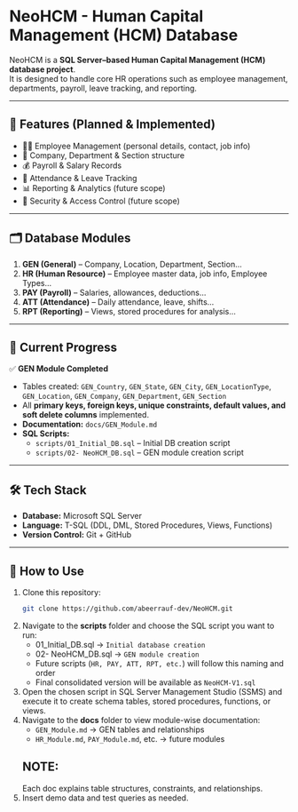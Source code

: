 # NeoHCM - Human Capital Management (HCM) Database

NeoHCM is a **SQL Server–based Human Capital Management (HCM) database project**.  
It is designed to handle core HR operations such as employee management, departments, payroll, leave tracking, and reporting.

---

## 📌 Features (Planned & Implemented)
- 👨‍💼 Employee Management (personal details, contact, job info)
- 🏢 Company, Department & Section structure
- 💰 Payroll & Salary Records
- 📅 Attendance & Leave Tracking
- 📊 Reporting & Analytics (future scope)
- 🔐 Security & Access Control (future scope)

---

## 🗂️ Database Modules
1. **GEN (General)** – Company, Location, Department, Section...
2. **HR (Human Resource)** – Employee master data, job info, Employee Types...  
3. **PAY (Payroll)** – Salaries, allowances, deductions...
4. **ATT (Attendance)** – Daily attendance, leave, shifts...
5. **RPT (Reporting)** – Views, stored procedures for analysis...  

---

## 📌 Current Progress

✅ **GEN Module Completed**  
- Tables created: `GEN_Country`, `GEN_State`, `GEN_City`, `GEN_LocationType`, `GEN_Location`, `GEN_Company`, `GEN_Department`, `GEN_Section`  
- All **primary keys, foreign keys, unique constraints, default values, and soft delete columns** implemented.  
- **Documentation:** `docs/GEN_Module.md`  
- **SQL Scripts:** 
  - `scripts/01_Initial_DB.sql` – Initial DB creation script  
  - `scripts/02- NeoHCM_DB.sql` – GEN module creation script  

---

## 🛠️ Tech Stack
- **Database:** Microsoft SQL Server  
- **Language:** T-SQL (DDL, DML, Stored Procedures, Views, Functions) 
- **Version Control:** Git + GitHub

---

## 🚀 How to Use
1. Clone this repository:  
   ```bash
   git clone https://github.com/abeerrauf-dev/NeoHCM.git
   ```
2. Navigate to the **scripts** folder and choose the SQL script you want to run:
   - 01_Initial_DB.sql → `Initial database creation`
   - 02- NeoHCM_DB.sql → `GEN module creation`
   - Future scripts (`HR, PAY, ATT, RPT, etc.`) will follow this naming and order
   - Final consolidated version will be available as `NeoHCM-V1.sql`
3. Open the chosen script in SQL Server Management Studio (SSMS) and execute it to create schema tables, stored procedures, functions, or views.
4. Navigate to the **docs** folder to view module-wise documentation:
   - `GEN_Module.md` → GEN tables and relationships
   - `HR_Module.md`, `PAY_Module.md`, etc. → future modules
   ## NOTE: 
      Each doc explains table structures, constraints, and relationships.
5. Insert demo data and test queries as needed.